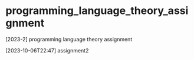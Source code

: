 # programming_language_theory_assignment
[2023-2] programming language theory assignment

[2023-10-06T22:47] assignment2
